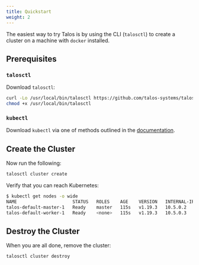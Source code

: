 ```yaml
---
title: Quickstart
weight: 2
---
```


The easiest way to try Talos is by using the CLI (`talosctl`) to create a cluster on a machine with `docker` installed.

## Prerequisites

### `talosctl`

Download `talosctl`:

```bash
curl -Lo /usr/local/bin/talosctl https://github.com/talos-systems/talos/releases/latest/download/talosctl-$(uname -s | tr "[:upper:]" "[:lower:]")-amd64
chmod +x /usr/local/bin/talosctl
```

### `kubectl`

Download `kubectl` via one of methods outlined in the [documentation](https://kubernetes.io/docs/tasks/tools/install-kubectl/).

## Create the Cluster

Now run the following:

```bash
talosctl cluster create
```

Verify that you can reach Kubernetes:

```bash
$ kubectl get nodes -o wide
NAME                     STATUS   ROLES    AGE    VERSION   INTERNAL-IP   EXTERNAL-IP   OS-IMAGE         KERNEL-VERSION   CONTAINER-RUNTIME
talos-default-master-1   Ready    master   115s   v1.19.3   10.5.0.2      <none>        Talos (v0.7.0)   <host kernel>    containerd://1.4.1
talos-default-worker-1   Ready    <none>   115s   v1.19.3   10.5.0.3      <none>        Talos (v0.7.0)   <host kernel>    containerd://1.4.1
```

## Destroy the Cluster

When you are all done, remove the cluster:

```bash
talosctl cluster destroy
```
